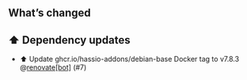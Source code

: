 ## What’s changed

## ⬆️ Dependency updates

- ⬆️ Update ghcr.io/hassio-addons/debian-base Docker tag to v7.8.3 @[renovate[bot]](https://github.com/apps/renovate) (#7)
